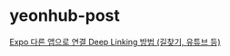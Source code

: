 # yeonhub-post

[Expo 다른 앱으로 연결 Deep Linking 방법 (길찾기, 유튜브 등)](https://nonmajor-be-developer.tistory.com/entry/Expo-%EB%8B%A4%EB%A5%B8-%EC%95%B1%EC%9C%BC%EB%A1%9C-%EC%97%B0%EA%B2%B0-Deep-Linking-%EB%B0%A9%EB%B2%95-%EA%B8%B8%EC%B0%BE%EA%B8%B0-%EC%9D%B8%EC%8A%A4%ED%83%80%EA%B7%B8%EB%9E%A8-%EB%93%B1)
